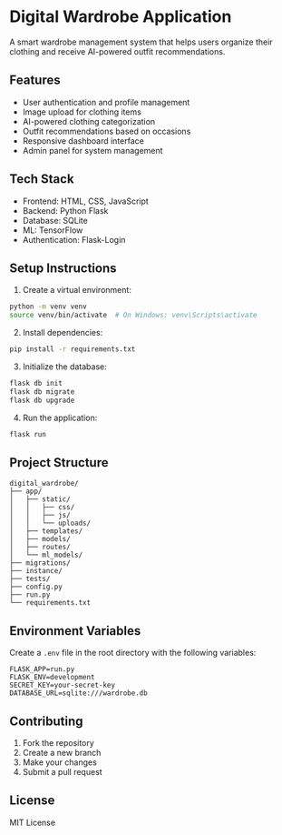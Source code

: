 # Digital Wardrobe Application

A smart wardrobe management system that helps users organize their clothing and receive AI-powered outfit recommendations.

## Features

- User authentication and profile management
- Image upload for clothing items
- AI-powered clothing categorization
- Outfit recommendations based on occasions
- Responsive dashboard interface
- Admin panel for system management

## Tech Stack

- Frontend: HTML, CSS, JavaScript
- Backend: Python Flask
- Database: SQLite
- ML: TensorFlow
- Authentication: Flask-Login

## Setup Instructions

1. Create a virtual environment:
```bash
python -m venv venv
source venv/bin/activate  # On Windows: venv\Scripts\activate
```

2. Install dependencies:
```bash
pip install -r requirements.txt
```

3. Initialize the database:
```bash
flask db init
flask db migrate
flask db upgrade
```

4. Run the application:
```bash
flask run
```

## Project Structure

```
digital_wardrobe/
├── app/
│   ├── static/
│   │   ├── css/
│   │   ├── js/
│   │   └── uploads/
│   ├── templates/
│   ├── models/
│   ├── routes/
│   └── ml_models/
├── migrations/
├── instance/
├── tests/
├── config.py
├── run.py
└── requirements.txt
```

## Environment Variables

Create a `.env` file in the root directory with the following variables:
```
FLASK_APP=run.py
FLASK_ENV=development
SECRET_KEY=your-secret-key
DATABASE_URL=sqlite:///wardrobe.db
```

## Contributing

1. Fork the repository
2. Create a new branch
3. Make your changes
4. Submit a pull request

## License

MIT License
